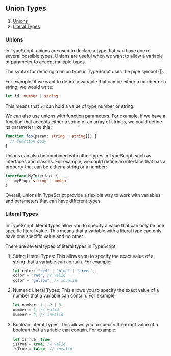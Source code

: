 ## Union Types

1. [Unions](#unions)
2. [Literal Types](#literal-types)

### Unions
In TypeScript, unions are used to declare a type that can have one of several possible types. Unions are useful when we want to allow a variable or parameter to accept multiple types.

The syntax for defining a union type in TypeScript uses the pipe symbol (|). 

For example, if we want to define a variable that can be either a number or a string, we would write:

```typescript
let id: number | string;
```
This means that `id` can hold a value of type number or string.

We can also use unions with function parameters. For example, if we have a function that accepts either a string or an array of strings, we could define its parameter like this:

```typescript
function foo(param: string | string[]) {
  // function body
}
```

Unions can also be combined with other types in TypeScript, such as interfaces and classes. For example, we could define an interface that has a property that can be either a string or a number:

```typescript
interface MyInterface {
    myProp: string | number;
}
```

Overall, unions in TypeScript provide a flexible way to work with variables and parameters that can have different types.


### Literal Types
In TypeScript, literal types allow you to specify a value that can only be one specific literal value. This means that a variable with a literal type can only have one specific value and no other.

There are several types of literal types in TypeScript:
1. String Literal Types: This allows you to specify the exact value of a string that a variable can contain. For example:
    
    ```typescript
    let color: "red" | "blue" | "green";
    color = "red"; // valid
    color = "yellow"; // invalid
    ```

2. Numeric Literal Types: This allows you to specify the exact value of a number that a variable can contain. For example:
    
    ```typescript
    let number: 1 | 2 | 3;
    number = 1; // valid
    number = 4; // invalid
    ```
   
3. Boolean Literal Types: This allows you to specify the exact value of a boolean that a variable can contain. For example:

    ```typescript
    let isTrue: true;
    isTrue = true; // valid
    isTrue = false; // invalid
    ```